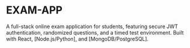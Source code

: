 # EXAM-APP
A full-stack online exam application for students, featuring secure JWT authentication, randomized questions, and a timed test environment. Built with React, [Node.js/Python], and [MongoDB/PostgreSQL].
